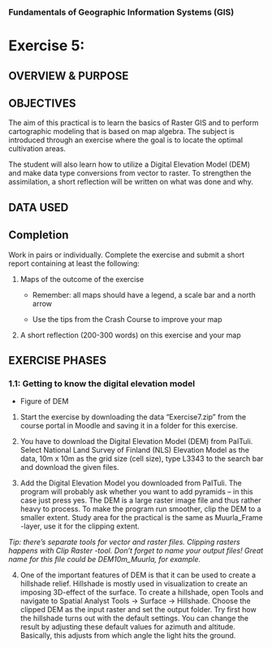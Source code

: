 ### Fundamentals of Geographic Information Systems (GIS)

# Exercise 5: 

## OVERVIEW & PURPOSE


## OBJECTIVES
The aim of this practical is to learn the basics of Raster GIS and to perform cartographic modeling that is based on map algebra. The subject is introduced through an exercise where the goal is to locate the optimal cultivation areas.

The student will also learn how to utilize a Digital Elevation Model (DEM) and make data type conversions from vector to raster. To strengthen the assimilation, a short reflection will be written on what was done and why.

## DATA USED

## Completion

Work in pairs or individually. Complete the exercise and submit a short report containing at least the following:

1. Maps of the outcome of the exercise

	- Remember: all maps should have a legend, a scale bar and a north arrow

	- Use the tips from the Crash Course to improve your map

2. A short reflection (200-300 words) on this exercise and your map

## EXERCISE PHASES

### 1.1: Getting to know the digital elevation model

- Figure of DEM

1. Start the exercise by downloading the data “Exercise7.zip” from the course portal in Moodle and saving it in a folder for this exercise.

2. You have to download the Digital Elevation Model (DEM) from PaITuli. Select National Land Survey of Finland (NLS) Elevation Model as the data, 10m x 10m as the grid size (cell size), type L3343 to the search bar and download the given files.

3. Add the Digital Elevation Model you downloaded from PaITuli. The program will probably ask whether you want to add pyramids – in this case just press yes. The DEM is a large raster image file and thus rather heavy to process. To make the program run smoother, clip the DEM to a smaller extent. Study area for the practical is the same as Muurla_Frame -layer, use it for the clipping extent.

*Tip: there’s separate tools for vector and raster files. Clipping rasters happens with Clip Raster -tool. Don’t forget to name your output files! Great name for this file could be DEM10m_Muurla, for example.*

4. One of the important features of DEM is that it can be used to create a hillshade relief. Hillshade is mostly used in visualization to create an imposing 3D-effect of the surface. To create a hillshade, open Tools and navigate to Spatial Analyst Tools → Surface → Hillshade. Choose the clipped DEM as the input raster and set the output folder. Try first how the hillshade turns out with the default settings. You can change the result by adjusting these default values for azimuth and altitude. Basically, this adjusts from which angle the light hits the ground.
<!--stackedit_data:
eyJkaXNjdXNzaW9ucyI6eyI3NlpVMUtCVkY1M0JPNDN0Ijp7In
N0YXJ0Ijo5OCwiZW5kIjoxMTEsInRleHQiOiIjIyBPQkpFQ1RJ
VkVTIn0sIkg2enk5NlFKWHk2TUxwUm0iOnsic3RhcnQiOjEwMz
IsImVuZCI6MTA0NywidGV4dCI6Ii0gRmlndXJlIG9mIERFTSJ9
LCIyckpGU0FRSlV2WXIwRndXIjp7InN0YXJ0IjoxMTM3LCJlbm
QiOjExNDMsInRleHQiOiJNb29kbGUifSwiUnRrMHJOUUJCdUZo
d0I1RSI6eyJzdGFydCI6MTE5MCwiZW5kIjoxMTkxLCJ0ZXh0Ij
oiMiJ9LCJaZTJRT2VZYmVncDNBdWp4Ijp7InN0YXJ0IjoxNDM2
LCJlbmQiOjE0MzcsInRleHQiOiIzIn0sIkhocDBaeENrR255NX
lFdEEiOnsic3RhcnQiOjE4MzIsImVuZCI6MTgzNSwidGV4dCI6
IlRpcCJ9fSwiY29tbWVudHMiOnsiR2JMb3BWNGI1UFdwRE9pVC
I6eyJkaXNjdXNzaW9uSWQiOiI3NlpVMUtCVkY1M0JPNDN0Iiwi
c3ViIjoiZ2g6NDAzMDQ3ODgiLCJ0ZXh0IjoiUmV3cml0ZSIsIm
NyZWF0ZWQiOjE2ODcxNzA3ODE4NDd9LCJtdjlpMmZIb0xXWWFJ
VThhIjp7ImRpc2N1c3Npb25JZCI6Ikg2enk5NlFKWHk2TUxwUm
0iLCJzdWIiOiJnaDo0MDMwNDc4OCIsInRleHQiOiJBZGQgcGlj
dHVyZSIsImNyZWF0ZWQiOjE2ODcxNzA4MzUyNzB9LCJxVWl3U2
pFTFRoN3RpSzU1Ijp7ImRpc2N1c3Npb25JZCI6IjJySkZTQVFK
VXZZcjBGd1ciLCJzdWIiOiJnaDo0MDMwNDc4OCIsInRleHQiOi
JGaXggcmVmZXJlbmNlIiwiY3JlYXRlZCI6MTY4NzE3MDg4ODc3
NH0sIlA5ZXhtWEtQazZJVE5pTHciOnsiZGlzY3Vzc2lvbklkIj
oiUnRrMHJOUUJCdUZod0I1RSIsInN1YiI6ImdoOjQwMzA0Nzg4
IiwidGV4dCI6IldyaXRlIG91dCBpbnN0cnVjdGlvbnMiLCJjcm
VhdGVkIjoxNjg3MTcwOTUzNTQzfSwiUFR0WGJOaG83MFFEMng4
eCI6eyJkaXNjdXNzaW9uSWQiOiJaZTJRT2VZYmVncDNBdWp4Ii
wic3ViIjoiZ2g6NDAzMDQ3ODgiLCJ0ZXh0IjoiQ29ycmVjdCBm
b3IgUUdJUyIsImNyZWF0ZWQiOjE2ODcxNzA5NzczMTl9LCJBN3
MwUng3Sm1XWXlrVzg2Ijp7ImRpc2N1c3Npb25JZCI6IkhocDBa
eENrR255NXlFdEEiLCJzdWIiOiJnaDo0MDMwNDc4OCIsInRleH
QiOiJDb3JyZWN0IGZvciBRR0lTIiwiY3JlYXRlZCI6MTY4NzE3
MDk5NDg4NX19LCJoaXN0b3J5IjpbMTc2MTUwMjA1MCwtODkxNT
k5MjMzXX0=
-->
